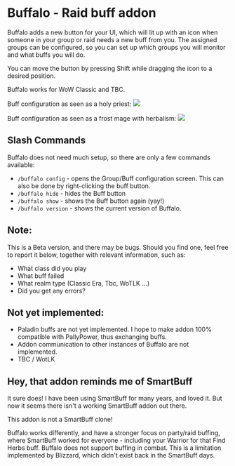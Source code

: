 # Buffalo - Raid buff addon
Buffalo adds a new button for your UI, which will lit up with an icon when someone in your group or raid needs a new buff from you. The assigned groups can be configured, so you can set up which groups you will monitor and what buffs you will do.

You can move the button by pressing Shift while dragging the icon to a desired position.

Buffalo works for WoW Classic and TBC.

Buff configuration as seen as a holy priest:
<img src="https://github.com/Sentilix/buffalo/blob/main/Images/buffalo-config.jpg?raw=true" />


Buff configuration as seen as a frost mage with herbalism:
<img src="https://github.com/Sentilix/buffalo/blob/main/Images/buffalo-config2.jpg?raw=true" />


## Slash Commands
Buffalo does not need much setup, so there are only a few commands available:

* `/buffalo config` - opens the Group/Buff configuration screen. This can also be done by right-clicking the buff button.
* `/buffalo hide` - hides the Buff button
* `/buffalo show` - shows the Buff button again (yay!)
* `/buffalo version` - shows the current version of Buffalo.


## Note:
This is a Beta version, and there may be bugs. Should you find one, feel free to report it below, together with relevant information, such as:
* What class did you play
* What buff failed
* What realm type (Classic Era, Tbc, WoTLK ...)
* Did you get any errors?


## Not yet implemented:
* Paladin buffs are not yet implemented. I hope to make addon 100% compatible with PallyPower, thus exchanging buffs.
* Addon communication to other instances of Buffalo are not implemented.
* TBC / WotLK


## Hey, that addon reminds me of SmartBuff
It sure does! I have been using SmartBuff for many years, and loved it. But now it seems there isn't a working SmartBuff addon out there.

This addon is not a SmartBuff clone!

Buffalo works differently, and have a stronger focus on party/raid buffing, where SmartBuff worked for everyone - including your Warrior for that Find Herbs buff. Buffalo does not support buffing in combat. This is a limitation implemented by Blizzard, which didn't exist back in the SmartBuff days.

 
